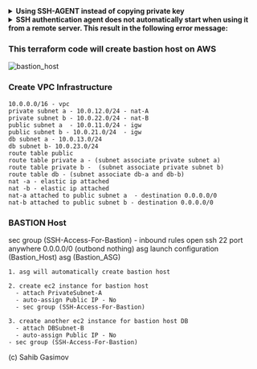 <details><summary><b> Using SSH-AGENT instead of copying private key </b></summary>
An SSH agent is a program that keeps track of user’s identity keys and their pass phrases and can be configured with the following commands:

#### Generate SSH keys
```ssh-keygen mykeypair```
#### Add the keys to your keychain
```ssh-add  mykeypair```
Once the keys have been generated and added to the keychain, it is possible to connect to the bastion instance with SSH using the -A option. This enables forwarding and lets the local agent respond to the public-key challenge when connecting to instances from your bastion.

#### Connect to the bastion host:
```ssh -A <bastion-ip-address>```
</details>
<details><summary><b> SSH authentication agent does not automatically start when using it from a remote server. This result in the following error message:</b></summary>

    $ ssh-add ~/my-ssh-key.pem
    Could not open a connection to your authentication agent.
    
To fix it requires manually starting ssh-agent:

    $ eval `ssh-agent -s`
    Agent pid 13442
    $ ssh-add ~/my-ssh-key.pem
    Identity added: /home/user/my-ssh-key.pem (/home/user/my-ssh-key.pem)

</details>	
	
### This terraform code will create  bastion host on AWS 

![bastion_host](https://user-images.githubusercontent.com/100177153/156974704-4edc013e-e845-44f1-aa9b-915856723692.jpg)

### Create VPC Infrastructure
```
10.0.0.0/16 - vpc
private subnet a - 10.0.12.0/24 - nat-A 
private subnet b - 10.0.22.0/24 - nat-B
public subnet a  - 10.0.11.0/24 - igw
public subnet b - 10.0.21.0/24  - igw
db subnet a - 10.0.13.0/24
db subnet b- 10.0.23.0/24
route table public 
route table private a - (subnet associate private subnet a)
route table private b -  (subnet associate private subnet b)
route table db - (subnet associate db-a and db-b)
nat -a - elastic ip attached 
nat -b - elastic ip attached 
nat-a attached to public subnet a  - destination 0.0.0.0/0
nat-b attached to public subnet b - destination 0.0.0.0/0
```
### BASTION Host

sec group (SSH-Access-For-Bastion) - inbound rules open ssh 22 port anywhere   0.0.0.0/0  (outbond nothing)
asg launch configuration (Bastion_Host)
asg  (Bastion_ASG)

	1. asg will automatically create bastion host 

	2. create ec2 instance for bastion host
	  - attach PrivateSubnet-A
	  - auto-assign Public IP - No
	  - sec group (SSH-Access-For-Bastion)

	3. create another ec2 instance for bastion host DB
	  - attach DBSubnet-B
	  - auto-assign Public IP - No
    - sec group (SSH-Access-For-Bastion)





(c) Sahib Gasimov
